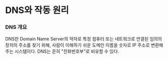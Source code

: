 # DNS와 작동 원리

### DNS 개요

DNS란 Domain Name Server의 약자로 특정 컴퓨터 또는 네트워크로 연결된 임의의 장치의 주소를 찾기 위해, 사람이 이해하기 쉬운 도메인 이름을 숫자로 IP 주소로 변환해주는 시스템이다.  DNS는 흔히 "전화번호부"로 비유할 수 있다.





